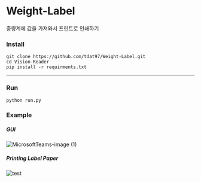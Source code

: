 # Weight-Label

중량계에 값을 가져와서 프린트로 인쇄하기

### Install

```
git clone https://github.com/tdat97/Weight-Label.git
cd Vision-Reader
pip install -r requirments.txt
```

---

### Run

```
python run.py
```

### Example

##### GUI
![MicrosoftTeams-image (1)](https://github.com/tdat97/Weight-Label/assets/48349693/b5fe89a4-82a0-4db5-87e9-348fef1b8cf9)

##### Printing Label Paper
![test](https://github.com/tdat97/Weight-Label/assets/48349693/40d865d2-b1e8-4201-9d8d-b14901c33a6c)

